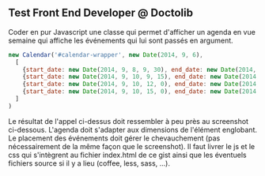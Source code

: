 ## Test Front End Developer @ Doctolib
Coder en pur Javascript une classe qui permet d'afficher un agenda en vue semaine qui affiche les événements qui lui sont passés en argument.
``` javascript
new Calendar('#calendar-wrapper', new Date(2014, 9, 6),
  [
    {start_date: new Date(2014, 9, 8, 9, 30), end_date: new Date(2014, 9, 8, 14, 0), title: 'Al Di Meola'},
    {start_date: new Date(2014, 9, 10, 9, 15), end_date: new Date(2014, 9, 10, 12, 30), title: 'Paco De Lucia'},
    {start_date: new Date(2014, 9, 10, 12, 0), end_date: new Date(2014, 9, 10, 15, 30), title: 'John McLaughlin'},
    {start_date: new Date(2014, 9, 10, 15, 0), end_date: new Date(2014, 9, 10, 18, 30), title: 'Django Reinhardt'}
  ]
)
```
Le résultat de l'appel ci-dessus doit ressembler à peu près au screenshot ci-dessous.
L'agenda doit s'adapter aux dimensions de l'élément englobant. Le placement des événements doit gérer le chevauchement (pas nécessairement de la même façon que le screenshot).
Il faut livrer le js et le css qui s'intègrent au fichier index.html de ce gist ainsi que les éventuels fichiers source si il y a lieu (coffee, less, sass, ...).